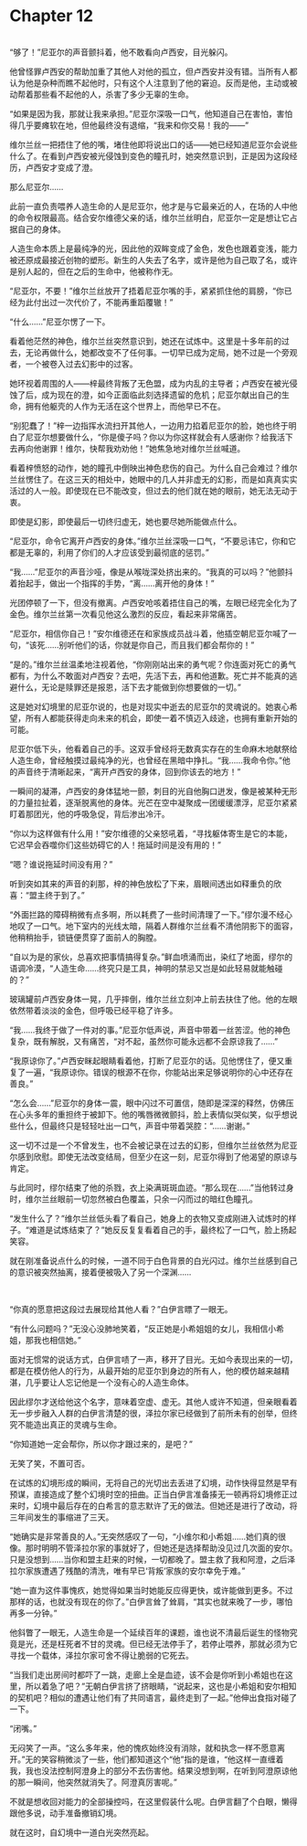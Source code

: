 # Chapter 12

<br>
“够了！”尼亚尔的声音颤抖着，他不敢看向卢西安，目光躲闪。

他曾怪罪卢西安的帮助加重了其他人对他的孤立，但卢西安并没有错。当所有人都认为他是杂种而瞧不起他时，只有这个人注意到了他的窘迫。反而是他，主动或被动帮着那些看不起他的人，杀害了多少无辜的生命。

“如果是因为我，那就让我来承担。”尼亚尔深吸一口气，他知道自己在害怕，害怕得几乎要瘫软在地，但他最终没有退缩，“我来和你交易！我的——”

维尔兰丝一把捂住了他的嘴，堵住他即将说出口的话——她已经知道尼亚尔会说些什么了。在看到卢西安被光侵蚀到变色的瞳孔时，她突然意识到，正是因为这段经历，卢西安才变成了澄。

那么尼亚尔……

此前一直负责喂养人造生命的人是尼亚尔，他才是与它最亲近的人，在场的人中他的命令权限最高。结合安尔维德父亲的话，维尔兰丝明白，尼亚尔一定是想让它占据自己的身体。

人造生命本质上是最纯净的光，因此他的双眸变成了金色，发色也跟着变浅，能力被还原成最接近创物的塑形。新生的人失去了名字，或许是他为自己取了名，或许是别人起的，但在之后的生命中，他被称作无。

“尼亚尔，不要！”维尔兰丝放开了捂着尼亚尔嘴的手，紧紧抓住他的肩膀，“你已经为此付出过一次代价了，不能再重蹈覆辙！”

“什么……”尼亚尔愣了一下。

看着他茫然的神色，维尔兰丝突然意识到，她还在试炼中。这里是十多年前的过去，无论再做什么，她都改变不了任何事。一切早已成为定局，她不过是一个旁观者，一个被卷入过去幻影中的过客。

她环视着周围的人——梓最终背叛了无色盟，成为内乱的主导者；卢西安在被光侵蚀了后，成为现在的澄，如今正面临此刻选择遗留的危机；尼亚尔献出自己的生命，拥有他躯壳的人作为无活在这个世界上，而他早已不在。

“别犯蠢了！”梓一边指挥水流扫开其他人，一边用力掐着尼亚尔的脸，她也终于明白了尼亚尔想要做什么，“你是傻子吗？你以为你这样就会有人感谢你？给我活下去再向他谢罪！维尔，快帮我劝劝他！”她焦急地对维尔兰丝喊道。

看着梓愤怒的动作，她的瞳孔中倒映出神色悲伤的自己。为什么自己会难过？维尔兰丝愣住了。在这三天的相处中，她眼中的几人并非虚无的幻影，而是如真真实实活过的人一般。即使现在已不能改变，但过去的他们就在她的眼前，她无法无动于衷。

即使是幻影，即使最后一切终归虚无，她也要尽她所能做点什么。

“尼亚尔，命令它离开卢西安的身体。”维尔兰丝深吸一口气，“不要忌讳它，你和它都是无辜的，利用了你们的人才应该受到最彻底的惩罚。”

“我……”尼亚尔的声音沙哑，像是从喉咙深处挤出来的。“我真的可以吗？”他颤抖着抬起手，做出一个指挥的手势，“离……离开他的身体！”

光团停顿了一下，但没有撤离。卢西安呛咳着捂住自己的嘴，左眼已经完全化为了金色。维尔兰丝第一次看见他这么激烈的反应，看起来非常痛苦。

“尼亚尔，相信你自己！”安尔维德还在和家族成员战斗着，他插空朝尼亚尔喊了一句，“该死……别听他们的话，你就是你自己，而且我们都会帮你的！”

“是的。”维尔兰丝温柔地注视着他，“你刚刚站出来的勇气呢？你连面对死亡的勇气都有，为什么不敢面对卢西安？去吧，先活下去，再和他道歉。死亡并不能真的逃避什么，无论是赎罪还是报恩，活下去才能做到你想要做的一切。”

这是她对幻境里的尼亚尔说的，也是对现实中逝去的尼亚尔的灵魂说的。她衷心希望，所有人都能获得走向未来的机会，即使一着不慎迈入歧途，也拥有重新开始的可能。

尼亚尔低下头，他看着自己的手。这双手曾经将无数真实存在的生命麻木地献祭给人造生命，曾经触摸过最纯净的光，也曾经在黑暗中挣扎。“我……我命令你。”他的声音终于清晰起来，“离开卢西安的身体，回到你该去的地方！”

一瞬间的凝滞，卢西安的身体猛地一颤，刺目的光自他胸口迸发，像是被某种无形的力量拉扯着，逐渐脱离他的身体。光芒在空中凝聚成一团缓缓漂浮，尼亚尔紧紧盯着那团光，他的呼吸急促，背后渗出冷汗。

“你以为这样做有什么用！”安尔维德的父亲怒吼着，“寻找躯体寄生是它的本能，它迟早会吞噬你们这些妨碍它的人！拖延时间是没有用的！”

“嗯？谁说拖延时间没有用？”

听到突如其来的声音的刹那，梓的神色放松了下来，眉眼间透出如释重负的欣喜：“盟主终于到了。”

“外面拦路的障碍稍微有点多啊，所以耗费了一些时间清理了一下。”缪尔漫不经心地叹了一口气。地下室内的光线太暗，隔着人群维尔兰丝看不清他阴影下的面容，他稍稍抬手，锁链便贯穿了面前人的胸膛。

“自以为是的家伙，总喜欢把事情搞得复杂。”鲜血喷涌而出，染红了地面，缪尔的语调冷漠，“人造生命……终究只是工具，神明的禁忌又岂是如此轻易就能触碰的？”

玻璃罐前卢西安身体一晃，几乎摔倒，维尔兰丝立刻冲上前去扶住了他。他的左眼依然带着淡淡的金色，但呼吸已经平稳了许多。

“我……我终于做了一件对的事。”尼亚尔低声说，声音中带着一丝苦涩。他的神色复杂，既有解脱，又有痛苦，“对不起，虽然你可能永远都不会原谅我了……”

“我原谅你了。”卢西安眯起眼睛看着他，打断了尼亚尔的话。见他愣住了，便又重复了一遍，“我原谅你。错误的根源不在你，你能站出来足够说明你的心中还存在善良。”

“怎么会……”尼亚尔的身体一震，眼中闪过不可置信，随即是深深的释然，仿佛压在心头多年的重担终于被卸下。他的嘴唇微微颤抖，脸上表情似哭似笑，似乎想说些什么，但最终只是轻轻吐出一口气，声音中带着哭腔：“……谢谢。”

这一切不过是一个不曾发生，也不会被记录在过去的幻影，但维尔兰丝依然为尼亚尔感到欣慰。即使无法改变结局，但至少在这一刻，尼亚尔得到了他渴望的原谅与肯定。

与此同时，缪尔结束了他的杀戮，衣上染满斑斑血迹。“那么现在……”当他转过身时，维尔兰丝眼前一切忽然被白色覆盖，只余一闪而过的暗红色瞳孔。

“发生什么了？”维尔兰丝低头看了看自己，她身上的衣物又变成刚进入试炼时的样子。“难道是试炼结束了？”她反反复复看着自己的手，最终松了一口气，脸上扬起笑容。

就在刚准备说点什么的时候，一道不同于白色背景的白光闪过。维尔兰丝感到自己的意识被突然抽离，接着便被吸入了另一个深渊……

<br>

“你真的愿意把这段过去展现给其他人看？”白伊言瞟了一眼无。

“有什么问题吗？”无没心没肺地笑着，“反正她是小希姐姐的女儿，我相信小希姐，那我也相信她。”

面对无惯常的说话方式，白伊言啧了一声，移开了目光。无如今表现出来的一切，都是在模仿他人的行为，从最开始的尼亚尔到身边的所有人，他的模仿越来越精湛，几乎要让人忘记他是一个没有心的人造生命体。

因此缪尔才送给他这个名字，意味着空虚、虚无。其他人或许不知道，但亲眼看着无一步步融入人群的白伊言清楚的很，泽拉尔家已经做到了前所未有的创举，但终究不能造出真正的灵魂与生命。

“你知道她一定会帮你，所以你才跟过来的，是吧？”

无笑了笑，不置可否。

在试炼的幻境形成的瞬间，无将自己的光切出去丢进了幻境，动作快得显然是早有预谋，直接造成了整个幻境时空的扭曲。正当白伊言准备揍无一顿再将幻境修正过来时，幻境中最后存在的白希言的意志默许了无的做法。但她还是进行了改动，将三年间发生的事缩进了三天。

“她确实是非常善良的人。”无突然感叹了一句，“小维尔和小希姐……她们真的很像。那时明明不管泽拉尔家的事就好了，但她还是选择帮助没见过几次面的安尔。只是没想到……当你和盟主赶来的时候，一切都晚了。盟主救了我和阿澄，之后泽拉尔家族遭遇了残酷的清洗，唯有早已‘背叛’家族的安尔幸免于难。”

“她一直为这件事愧疚，她觉得如果当时她能反应得更快，或许能做到更多。不过那样的话，也就没有现在的你了。”白伊言耸了耸肩，“其实也就来晚了一步，哪怕再多一分钟。”

他斜瞥了一眼无，人造生命是一个延续百年的课题，谁也说不清最后诞生的怪物究竟是光，还是枉死者不甘的灵魂。但已经无法停手了，若停止喂养，那就必须为它寻找一个载体，泽拉尔家可舍不得让脆弱的它死去。

“当我们走出房间时都吓了一跳，走廊上全是血迹，该不会是你听到小希姐也在这里，所以着急了吧？”无朝白伊言挤了挤眼睛，“说起来，这也是小希姐和安尔相知的契机吧？相似的遭遇让他们有了共同语言，最终走到了一起。”他伸出食指对碰了一下。

“闭嘴。”

无闷笑了一声。“这么多年来，他的愧疚始终没有消除，就和执念一样不愿意离开。”无的笑容稍微淡了一些，他们都知道这个“他”指的是谁，“他这样一直缠着我，我也没法控制阿澄身上的部分不去伤害他。结果没想到啊，在听到阿澄原谅他的那一瞬间，他突然就消失了。阿澄真厉害呢。”

不就是想收回对能力的全部操控吗，在这里假装什么呢。白伊言翻了个白眼，懒得跟他多说，动手准备撤销幻境。

就在这时，自幻境中一道白光突然亮起。
